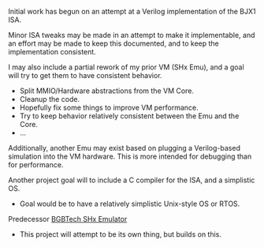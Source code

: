 Initial work has begun on an attempt at a Verilog implementation of the BJX1 ISA.

Minor ISA tweaks may be made in an attempt to make it implementable, and an effort may be made to keep this documented, and to keep the implementation consistent.

I may also include a partial rework of my prior VM (SHx Emu), and a goal will try to get them to have consistent behavior.
* Split MMIO/Hardware abstractions from the VM Core.
* Cleanup the code.
* Hopefully fix some things to improve VM performance.
* Try to keep behavior relatively consistent between the Emu and the Core.
* ...

Additionally, another Emu may exist based on plugging a Verilog-based simulation into the VM hardware. This is more intended for debugging than for performance.


Another project goal will to include a C compiler for the ISA, and a simplistic OS.
* Goal would be to have a relatively simplistic Unix-style OS or RTOS.


Predecessor [BGBTech SHx Emulator](https://github.com/cr88192/bgbtech_shxemu)
* This project will attempt to be its own thing, but builds on this.
